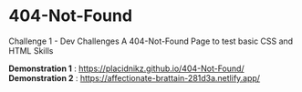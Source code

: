 # 404-Not-Found
Challenge 1 - Dev Challenges
A 404-Not-Found Page to test basic CSS and HTML Skills

<b>Demonstration 1</b> : https://placidnikz.github.io/404-Not-Found/
<b>Demonstration 2</b> : https://affectionate-brattain-281d3a.netlify.app/
